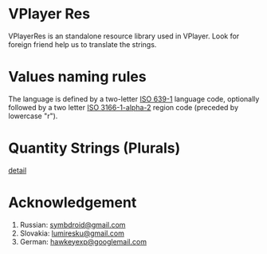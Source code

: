 VPlayer Res
===========
VPlayerRes is an standalone resource library used in VPlayer. Look for foreign friend help us to translate the strings.

Values naming rules
===================
The language is defined by a two-letter [ISO 639-1][1] language code,
optionally followed by a two letter [ISO 3166-1-alpha-2][2] region code (preceded by lowercase "r").

Quantity Strings (Plurals)
=========================
[detail][3]

Acknowledgement
===============
1. Russian: symbdroid@gmail.com
2. Slovakia: lumiresku@gmail.com
3. German: hawkeyexp@googlemail.com

[1]: http://www.loc.gov/standards/iso639-2/php/code_list.php
[2]: http://www.iso.org/iso/prods-services/iso3166ma/02iso-3166-code-lists/country_names_and_code_elements
[3]: http://developer.android.com/guide/topics/resources/string-resource.html#Plurals

